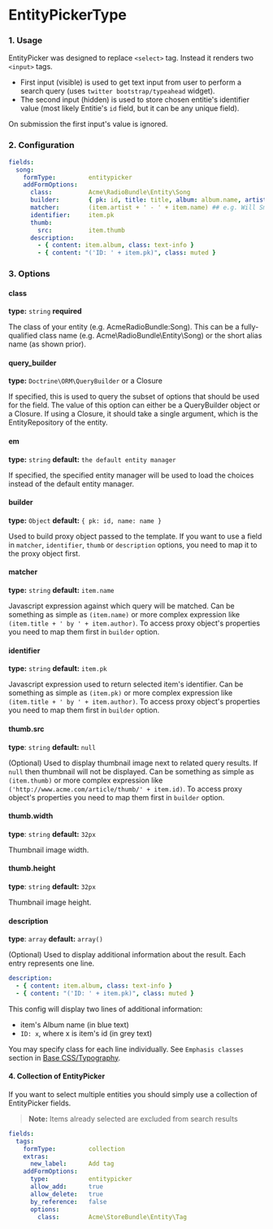 # EntityPickerType

### 1. Usage

EntityPicker was designed to replace `<select>` tag. Instead it renders two `<input>` tags.

* First input (visible) is used to get text input from user to perform a search query (uses `twitter bootstrap/typeahead` widget).
* The second input (hidden) is used to store chosen entitie's identifier value (most likely Entitie's `id` field, but it can be any unique field).

On submission the first input's value is ignored.

### 2. Configuration

```yaml
fields:
  song:
    formType:         entitypicker
    addFormOptions:
      class:          Acme\RadioBundle\Entity\Song
      builder:        { pk: id, title: title, album: album.name, artist: album.artist.name, thumb: album.cover }
      matcher:        (item.artist + ' - ' + item.name) ## e.g. Will Smith - Miami
      identifier:     item.pk
      thumb:
        src:          item.thumb
      description:
        - { content: item.album, class: text-info }
        - { content: "('ID: ' + item.pk)", class: muted }
```

### 3. Options

#### class

**type:** `string` **required**

The class of your entity (e.g. AcmeRadioBundle:Song). This can be a fully-qualified class name (e.g. Acme\RadioBundle\Entity\Song) or the short alias name (as shown prior).

#### query_builder

**type:** `Doctrine\ORM\QueryBuilder` or a Closure

If specified, this is used to query the subset of options that should be used for the field. The value of this option can either be a QueryBuilder object or a Closure. If using a Closure, it should take a single argument, which is the EntityRepository of the entity.

#### em

**type:** `string` **default:** `the default entity manager`

If specified, the specified entity manager will be used to load the choices instead of the default entity manager.

#### builder

**type:** `Object` **default:** `{ pk: id, name: name }`

Used to build proxy object passed to the template. If you want to use a field in `matcher`, `identifier`, `thumb` or `description` options, you need to map it to the proxy object first.

#### matcher

**type:** `string` **default:** `item.name`

Javascript expression against which query will be matched. Can be something as simple as `(item.name)` or more complex expression like `(item.title + ' by ' + item.author)`. To access proxy object's properties you need to map them first in `builder` option.

#### identifier

**type:** `string` **default:** `item.pk`

Javascript expression used to return selected item's identifier. Can be something as simple as `(item.pk)` or more complex expression like `(item.title + ' by ' + item.author)`. To access proxy object's properties you need to map them first in `builder` option.

#### thumb.src

**type**: `string` **default:** `null`

(Optional) Used to display thumbnail image next to related query results. If `null` then thumbnail will not be displayed. Can be something as simple as `(item.thumb)` or more complex expression like `('http://www.acme.com/article/thumb/' + item.id)`. To access proxy object's properties you need to map them first in `builder` option.

#### thumb.width

**type**: `string` **default:** `32px`

Thumbnail image width.

#### thumb.height

**type**: `string` **default:** `32px`

Thumbnail image height.

#### description

**type**: `array` **default:** `array()`

(Optional) Used to display additional information about the result. Each entry represents one line.

```yaml
description:
  - { content: item.album, class: text-info }
  - { content: "('ID: ' + item.pk)", class: muted }
```

This config will display two lines of additional information:

* item's Album name (in blue text)
* `ID: x`, where x is item's id (in grey text)

You may specify class for each line individually. See `Emphasis classes` section in [Base CSS/Typography](http://twitter.github.com/bootstrap/base-css.html#typography).

#### 4. Collection of EntityPicker

If you want to select multiple entities you should simply use a collection of EntityPicker fields.

> **Note:** Items already selected are excluded from search results

```yaml
fields:
  tags:                
    formType:         collection
    extras:
      new_label:      Add tag
    addFormOptions:
      type:           entitypicker
      allow_add:      true
      allow_delete:   true
      by_reference:   false
      options:
        class:        Acme\StoreBundle\Entity\Tag
```